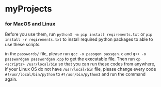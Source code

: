 # myProjects

### for MacOS and Linux

Before you use them, run `python3 -m pip install reqirements.txt` or `pip install -r reqirements.txt` to install required python packages to able to use these scripts.

in the `passwords/` file, please run `gcc -o passgen passgen.c` and `g++ -o passwordgen passwordgen.cpp` to get the executable file. Then run `cp <scripts> /usr/local/bin` so that you can run these codes from anywhere, if your Linux OS do not have `/usr/local/bin` file, please change every code `#!/usr/local/bin/python` to `#!/usr/bin/python3` and run the  command again.
